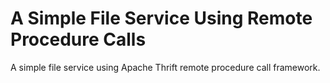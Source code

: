 # A Simple File Service Using Remote Procedure Calls

A simple file service using Apache Thrift remote procedure call framework.
